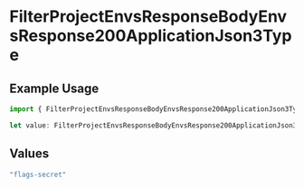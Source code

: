 # FilterProjectEnvsResponseBodyEnvsResponse200ApplicationJson3Type

## Example Usage

```typescript
import { FilterProjectEnvsResponseBodyEnvsResponse200ApplicationJson3Type } from "@vercel/sdk/models/operations";

let value: FilterProjectEnvsResponseBodyEnvsResponse200ApplicationJson3Type = "flags-secret";
```

## Values

```typescript
"flags-secret"
```